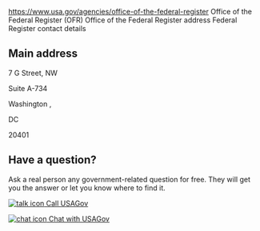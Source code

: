 

https://www.usa.gov/agencies/office-of-the-federal-register
Office of the Federal Register (OFR)
Office of the Federal Register address
Federal Register contact details

Main address
------------

7 G Street, NW

Suite A-734

Washington ,

DC

20401

Have a question?
----------------

Ask a real person any government-related question for free. They will get you the answer or let you know where to find it.

[![talk icon](https://www.usa.gov/themes/custom/usagov/images/ICONS_talk.png)
Call USAGov](https://www.usa.gov/phone)

[![chat icon](https://www.usa.gov/themes/custom/usagov/images/ICONS_chat.png)
Chat with USAGov](https://www.usa.gov/chat)
